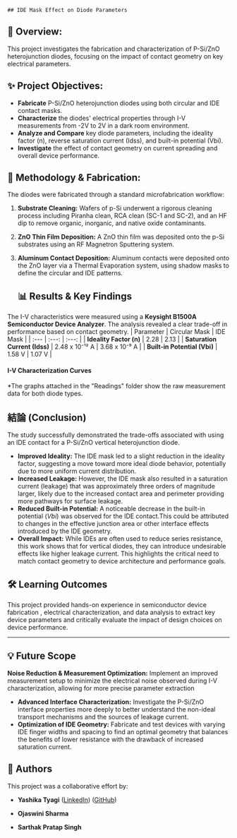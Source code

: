    ## IDE Mask Effect on Diode Parameters

## 📌 Overview:
This project investigates the fabrication and characterization of P-Si/ZnO heterojunction diodes, focusing on the impact of contact geometry on key electrical parameters.
 
## ✨ Project Objectives:
* **Fabricate** P-Si/ZnO heterojunction diodes using both circular and IDE contact masks. 
* **Characterize** the diodes' electrical properties through I-V measurements from -2V to 2V in a dark room environment.
* **Analyze and Compare** key diode parameters, including the ideality factor (n), reverse saturation current (Idss), and built-in potential (Vbi). 
* **Investigate** the effect of contact geometry on current spreading and overall device performance. 

## 🔬 Methodology & Fabrication:

The diodes were fabricated through a standard microfabrication workflow:

1. **Substrate Cleaning:** Wafers of p-Si underwent a rigorous cleaning process including Piranha clean, RCA clean (SC-1 and SC-2), and an HF dip to remove organic, inorganic, and native oxide contaminants. 
2. **ZnO Thin Film Deposition:** A ZnO thin film was deposited onto the p-Si substrates using an RF Magnetron Sputtering system.
3. **Aluminum Contact Deposition:** Aluminum contacts were deposited onto the ZnO layer via a Thermal Evaporation system, using shadow masks to define the circular and IDE patterns.

   ## 📊 Results & Key Findings

The I-V characteristics were measured using a **Keysight B1500A Semiconductor Device Analyzer**. The analysis revealed a clear trade-off in performance based on contact geometry.
| Parameter | Circular Mask | IDE Mask |
| :--- | :---: | :---: |
| **Ideality Factor (n)** | 2.28  | 2.13  |
| **Saturation Current (Idss)** | 2.48 x 10⁻¹² A  | 3.68 x 10⁻⁹ A  |
| **Built-in Potential (Vbi)** | 1.58 V  | 1.07 V  |
#### I-V Characterization Curves
*The graphs attached in the "Readings" folder show the raw measurement data for both diode types.

## 結論 (Conclusion)

The study successfully demonstrated the trade-offs associated with using an IDE contact for a P-Si/ZnO vertical heterojunction diode.

* **Improved Ideality:** The IDE mask led to a slight reduction in the ideality factor, suggesting a move toward more ideal diode behavior, potentially due to more uniform current distribution. 
* **Increased Leakage:** However, the IDE mask also resulted in a saturation current (leakage) that was approximately three orders of magnitude larger, likely due to the increased contact area and perimeter providing more pathways for surface leakage. 
* **Reduced Built-in Potential:** A noticeable decrease in the built-in potential ($Vbi$) was observed for the IDE contact.This could be attributed to changes in the effective junction area or other interface effects introduced by the IDE geometry.
* **Overall Impact:** While IDEs are often used to reduce series resistance, this work shows that for vertical diodes, they can introduce undesirable effects like higher leakage current.  This highlights the critical need to match contact geometry to device architecture and performance goals.

## 🛠️ Learning Outcomes

This project provided hands-on experience in semiconductor device fabrication , electrical characterization, and data analysis to extract key device parameters and critically evaluate the impact of design choices on device performance. 

---
## 💡 Future Scope

**Noise Reduction & Measurement Optimization:** Implement an improved measurement setup to minimize the electrical noise observed during I-V characterization, allowing for more precise parameter extraction
* **Advanced Interface Characterization:** Investigate the P-Si/ZnO interface properties more deeply to better understand the non-ideal transport mechanisms and the sources of leakage current.
 * **Optimization of IDE Geometry:** Fabricate and test devices with varying IDE finger widths and spacing to find an optimal geometry that balances the benefits of lower resistance with the drawback of increased saturation current.

## 👥 Authors

This project was a collaborative effort by:

* **Yashika Tyagi** ([LinkedIn](https://www.linkedin.com/in/yashika-tyagi-487a71284/)) ([GitHub](https://github.com/Yashika-25))
  
* **Ojaswini Sharma**

* **Sarthak Pratap Singh**




